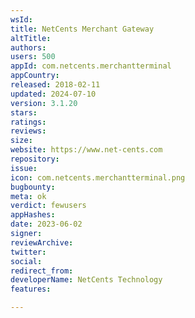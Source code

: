 ```yaml
---
wsId: 
title: NetCents Merchant Gateway
altTitle: 
authors: 
users: 500
appId: com.netcents.merchantterminal
appCountry: 
released: 2018-02-11
updated: 2024-07-10
version: 3.1.20
stars: 
ratings: 
reviews: 
size: 
website: https://www.net-cents.com
repository: 
issue: 
icon: com.netcents.merchantterminal.png
bugbounty: 
meta: ok
verdict: fewusers
appHashes: 
date: 2023-06-02
signer: 
reviewArchive: 
twitter: 
social: 
redirect_from: 
developerName: NetCents Technology
features: 

---
```


